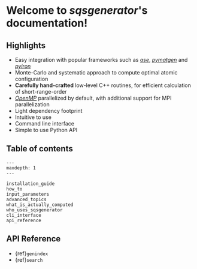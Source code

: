 
# Welcome to *sqsgenerator*'s documentation!

## Highlights

  - Easy integration with popular frameworks such as [*ase*](https://wiki.fysik.dtu.dk/ase/),
    [*pymatgen*](https://pymatgen.org/) and [*pyiron*](https://pyiron.org/)
  - Monte-Carlo and systematic approach to compute optimal atomic configuration
  - **Carefully hand-crafted** low-level C++ routines, for efficient calculation of short-range-order
  - [*OpenMP*](https://www.openmp.org/) parallelized by default, with additional support for MPI parallelization
  - Light dependency footprint 
  - Intuitive to use
  - Command line interface
  - Simple to use Python API

## Table of contents

```{toctree}
--- 
maxdepth: 1
---

installation_guide
how_to
input_parameters
advanced_topics
what_is_actually_computed
who_uses_sqsgenerator
cli_interface
api_reference
```

## API Reference
* {ref}`genindex`
* {ref}`search`

